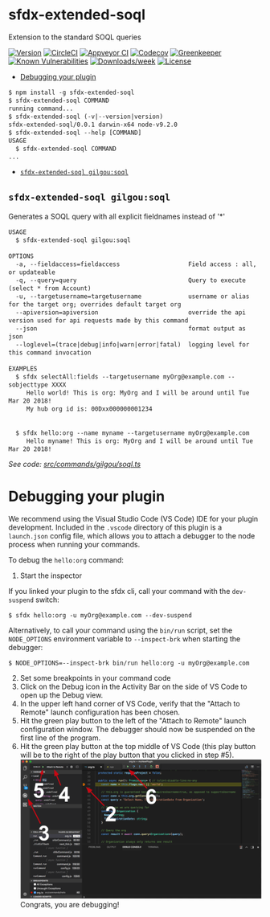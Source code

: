 sfdx-extended-soql
==================

Extension to the standard SOQL queries

[![Version](https://img.shields.io/npm/v/sfdx-extended-soql.svg)](https://npmjs.org/package/sfdx-extended-soql)
[![CircleCI](https://circleci.com/gh/gilgourevitch/sfdx-extended-soql/tree/master.svg?style=shield)](https://circleci.com/gh/gilgourevitch/sfdx-extended-soql/tree/master)
[![Appveyor CI](https://ci.appveyor.com/api/projects/status/github/gilgourevitch/sfdx-extended-soql?branch=master&svg=true)](https://ci.appveyor.com/project/heroku/sfdx-extended-soql/branch/master)
[![Codecov](https://codecov.io/gh/gilgourevitch/sfdx-extended-soql/branch/master/graph/badge.svg)](https://codecov.io/gh/gilgourevitch/sfdx-extended-soql)
[![Greenkeeper](https://badges.greenkeeper.io/gilgourevitch/sfdx-extended-soql.svg)](https://greenkeeper.io/)
[![Known Vulnerabilities](https://snyk.io/test/github/gilgourevitch/sfdx-extended-soql/badge.svg)](https://snyk.io/test/github/gilgourevitch/sfdx-extended-soql)
[![Downloads/week](https://img.shields.io/npm/dw/sfdx-extended-soql.svg)](https://npmjs.org/package/sfdx-extended-soql)
[![License](https://img.shields.io/npm/l/sfdx-extended-soql.svg)](https://github.com/gilgourevitch/sfdx-extended-soql/blob/master/package.json)

<!-- toc -->
* [Debugging your plugin](#debugging-your-plugin)
<!-- tocstop -->
<!-- install -->
<!-- usage -->
```sh-session
$ npm install -g sfdx-extended-soql
$ sfdx-extended-soql COMMAND
running command...
$ sfdx-extended-soql (-v|--version|version)
sfdx-extended-soql/0.0.1 darwin-x64 node-v9.2.0
$ sfdx-extended-soql --help [COMMAND]
USAGE
  $ sfdx-extended-soql COMMAND
...
```
<!-- usagestop -->
<!-- commands -->
* [`sfdx-extended-soql gilgou:soql`](#sfdx-extended-soql-gilgousoql)

## `sfdx-extended-soql gilgou:soql`

Generates a SOQL query with all explicit fieldnames instead of '*'

```
USAGE
  $ sfdx-extended-soql gilgou:soql

OPTIONS
  -a, --fieldaccess=fieldaccess                   Field access : all, or updateable
  -q, --query=query                               Query to execute (select * from Account)
  -u, --targetusername=targetusername             username or alias for the target org; overrides default target org
  --apiversion=apiversion                         override the api version used for api requests made by this command
  --json                                          format output as json
  --loglevel=(trace|debug|info|warn|error|fatal)  logging level for this command invocation

EXAMPLES
  $ sfdx selectAll:fields --targetusername myOrg@example.com --sobjecttype XXXX
     Hello world! This is org: MyOrg and I will be around until Tue Mar 20 2018!
     My hub org id is: 00Dxx000000001234
  

  $ sfdx hello:org --name myname --targetusername myOrg@example.com
     Hello myname! This is org: MyOrg and I will be around until Tue Mar 20 2018!
```

_See code: [src/commands/gilgou/soql.ts](https://github.com/gilgourevitch/sfdx-extended-soql/blob/v0.0.1/src/commands/gilgou/soql.ts)_
<!-- commandsstop -->
<!-- debugging-your-plugin -->
# Debugging your plugin
We recommend using the Visual Studio Code (VS Code) IDE for your plugin development. Included in the `.vscode` directory of this plugin is a `launch.json` config file, which allows you to attach a debugger to the node process when running your commands.

To debug the `hello:org` command: 
1. Start the inspector
  
If you linked your plugin to the sfdx cli, call your command with the `dev-suspend` switch: 
```sh-session
$ sfdx hello:org -u myOrg@example.com --dev-suspend
```
  
Alternatively, to call your command using the `bin/run` script, set the `NODE_OPTIONS` environment variable to `--inspect-brk` when starting the debugger:
```sh-session
$ NODE_OPTIONS=--inspect-brk bin/run hello:org -u myOrg@example.com
```

2. Set some breakpoints in your command code
3. Click on the Debug icon in the Activity Bar on the side of VS Code to open up the Debug view.
4. In the upper left hand corner of VS Code, verify that the "Attach to Remote" launch configuration has been chosen.
5. Hit the green play button to the left of the "Attach to Remote" launch configuration window. The debugger should now be suspended on the first line of the program. 
6. Hit the green play button at the top middle of VS Code (this play button will be to the right of the play button that you clicked in step #5).
<br><img src=".images/vscodeScreenshot.png" width="480" height="278"><br>
Congrats, you are debugging!
